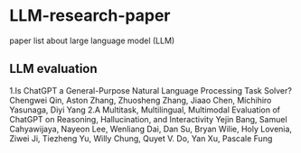 # LLM-research-paper
paper list about large language model (LLM)

## LLM evaluation
1.Is ChatGPT a General-Purpose Natural Language Processing Task Solver? 
  Chengwei Qin, Aston Zhang, Zhuosheng Zhang, Jiaao Chen, Michihiro Yasunaga, Diyi Yang
2.A Multitask, Multilingual, Multimodal Evaluation of ChatGPT on Reasoning, Hallucination, and Interactivity
  Yejin Bang, Samuel Cahyawijaya, Nayeon Lee, Wenliang Dai, Dan Su, Bryan Wilie, Holy Lovenia, Ziwei Ji, Tiezheng Yu, Willy Chung, Quyet V. Do, Yan Xu, Pascale Fung
## 
